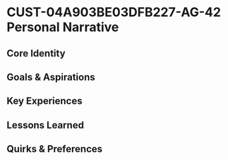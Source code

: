 # CUST-04A903BE03DFB227-AG-42 Personal Narrative

## Core Identity

## Goals & Aspirations

## Key Experiences

## Lessons Learned

## Quirks & Preferences


